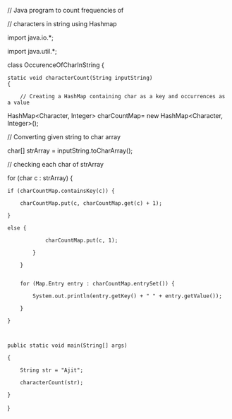 // Java program to count frequencies of

// characters in string using Hashmap




import java.io.*;

import java.util.*;

class OccurenceOfCharInString {

	static void characterCount(String inputString)
	{
  
		// Creating a HashMap containing char as a key and occurrences as a value
	
  HashMap<Character, Integer> charCountMap= new HashMap<Character, Integer>();

// Converting given string to char array

	
  char[] strArray = inputString.toCharArray();

	
  // checking each char of strArray
	
  for (char c : strArray) {
		
    if (charCountMap.containsKey(c)) {
				
        charCountMap.put(c, charCountMap.get(c) + 1);
		
    }
		
    else {
    
				charCountMap.put(c, 1);
        
			}
      
		}


		for (Map.Entry entry : charCountMap.entrySet()) {
    
			System.out.println(entry.getKey() + " " + entry.getValue());
      
		}
    
	}



	public static void main(String[] args)
  
	{
  
		String str = "Ajit";
    
		characterCount(str);
    
	}
}
